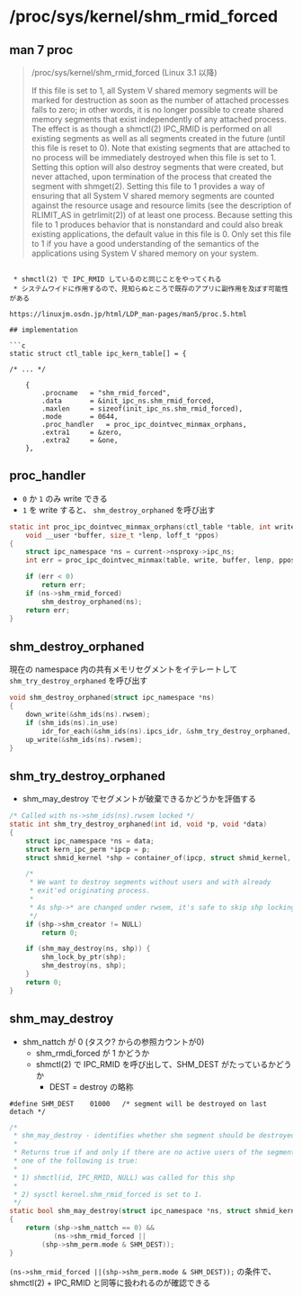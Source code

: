 # /proc/sys/kernel/shm_rmid_forced

## man 7 proc

> /proc/sys/kernel/shm_rmid_forced (Linux 3.1 以降)
> 
> If this file is set to 1, all System V shared memory segments will be marked for destruction as soon as the number of attached processes falls to zero; in other words, it is no longer possible to create shared memory segments that exist independently of any attached process.
The effect is as though a shmctl(2) IPC_RMID is performed on all existing segments as well as all segments created in the future (until this file is reset to 0). Note that existing segments that are attached to no process will be immediately destroyed when this file is set to 1. Setting this option will also destroy segments that were created, but never attached, upon termination of the process that created the segment with shmget(2).
Setting this file to 1 provides a way of ensuring that all System V shared memory segments are counted against the resource usage and resource limits (see the description of RLIMIT_AS in getrlimit(2)) of at least one process.
Because setting this file to 1 produces behavior that is nonstandard and could also break existing applications, the default value in this file is 0. Only set this file to 1 if you have a good understanding of the semantics of the applications using System V shared memory on your system.
```

 * shmctl(2) で IPC_RMID しているのと同じことをやってくれる
 * システムワイドに作用するので、見知らぬところで既存のアプリに副作用を及ぼす可能性がある

https://linuxjm.osdn.jp/html/LDP_man-pages/man5/proc.5.html

## implementation

```c
static struct ctl_table ipc_kern_table[] = {

/* ... */

	{
		.procname	= "shm_rmid_forced",
		.data		= &init_ipc_ns.shm_rmid_forced,
		.maxlen		= sizeof(init_ipc_ns.shm_rmid_forced),
		.mode		= 0644,
		.proc_handler	= proc_ipc_dointvec_minmax_orphans,
		.extra1		= &zero,
		.extra2		= &one,
	},
```

## proc_handler

 * `0` か `1` のみ write できる
 * `1` を write すると、 `shm_destroy_orphaned` を呼び出す

```c
static int proc_ipc_dointvec_minmax_orphans(ctl_table *table, int write,
	void __user *buffer, size_t *lenp, loff_t *ppos)
{
	struct ipc_namespace *ns = current->nsproxy->ipc_ns;
	int err = proc_ipc_dointvec_minmax(table, write, buffer, lenp, ppos);

	if (err < 0)
		return err;
	if (ns->shm_rmid_forced)
		shm_destroy_orphaned(ns);
	return err;
}
```

## shm_destroy_orphaned

現在の namespace 内の共有メモリセグメントをイテレートして `shm_try_destroy_orphaned` を呼び出す

```c
void shm_destroy_orphaned(struct ipc_namespace *ns)
{
	down_write(&shm_ids(ns).rwsem);
	if (shm_ids(ns).in_use)
		idr_for_each(&shm_ids(ns).ipcs_idr, &shm_try_destroy_orphaned, ns);
	up_write(&shm_ids(ns).rwsem);
}
```

## shm_try_destroy_orphaned

 * shm_may_destroy でセグメントが破棄できるかどうかを評価する

```c
/* Called with ns->shm_ids(ns).rwsem locked */
static int shm_try_destroy_orphaned(int id, void *p, void *data)
{
	struct ipc_namespace *ns = data;
	struct kern_ipc_perm *ipcp = p;
	struct shmid_kernel *shp = container_of(ipcp, struct shmid_kernel, shm_perm);

	/*
	 * We want to destroy segments without users and with already
	 * exit'ed originating process.
	 *
	 * As shp->* are changed under rwsem, it's safe to skip shp locking.
	 */
	if (shp->shm_creator != NULL)
		return 0;

	if (shm_may_destroy(ns, shp)) {
		shm_lock_by_ptr(shp);
		shm_destroy(ns, shp);
	}
	return 0;
}
```

## shm_may_destroy

 * shm_nattch が 0 (タスク? からの参照カウントが0) 
   * shm_rmdi_forced が 1 かどうか
   * shmctl(2) で IPC_RMID を呼び出して、SHM_DEST がたっているかどうか
     * DEST = destroy の略称

```
#define	SHM_DEST	01000	/* segment will be destroyed on last detach */
```

```c
/*
 * shm_may_destroy - identifies whether shm segment should be destroyed now
 *
 * Returns true if and only if there are no active users of the segment and
 * one of the following is true:
 *
 * 1) shmctl(id, IPC_RMID, NULL) was called for this shp
 *
 * 2) sysctl kernel.shm_rmid_forced is set to 1.
 */
static bool shm_may_destroy(struct ipc_namespace *ns, struct shmid_kernel *shp)
{
	return (shp->shm_nattch == 0) &&
	       (ns->shm_rmid_forced ||
		(shp->shm_perm.mode & SHM_DEST));
}
```

`(ns->shm_rmid_forced ||(shp->shm_perm.mode & SHM_DEST));` の条件で、 shmctl(2) + IPC_RMID と同等に扱われるのが確認できる
